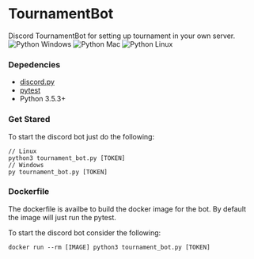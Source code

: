 # TournamentBot
Discord TournamentBot for setting up tournament in your own server.
![Python Windows](https://github.com/wltu/TournamentBot/workflows/Python%20Windows/badge.svg)
![Python Mac](https://github.com/wltu/TournamentBot/workflows/Python%20Mac/badge.svg)
![Python Linux](https://github.com/wltu/TournamentBot/workflows/Python%20Linux/badge.svg)

### Depedencies
 - [discord.py](https://github.com/Rapptz/discord.py)
 - [pytest](https://docs.pytest.org/en/stable/)
 - Python 3.5.3+

### Get Stared
To start the discord bot just do the following:
```
// Linux
python3 tournament_bot.py [TOKEN]
// Windows
py tournament_bot.py [TOKEN]
```

### Dockerfile
The dockerfile is availbe to build the docker image for the bot. By default the image will just run the pytest.

To start the discord bot consider the following:
```
docker run --rm [IMAGE] python3 tournament_bot.py [TOKEN]
```
